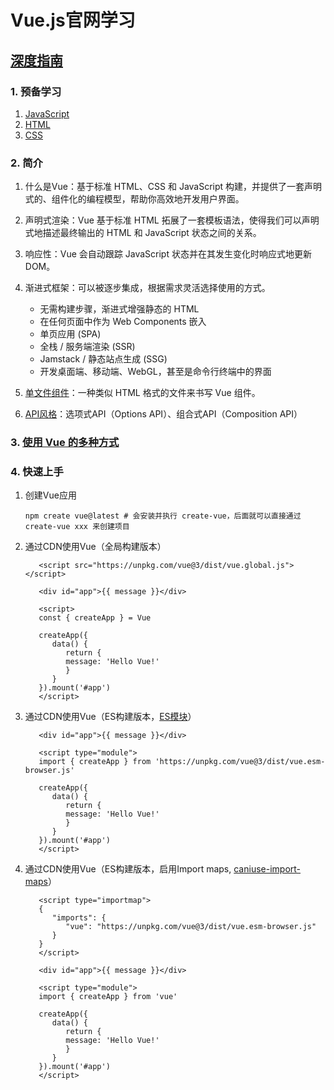 # Vue.js官网学习

## [深度指南](https://cn.vuejs.org/guide/introduction.html)

### 1. 预备学习

1. [JavaScript](https://developer.mozilla.org/zh-CN/docs/Web/JavaScript/Language_overview)
2. [HTML](https://developer.mozilla.org/zh-CN/docs/Learn/HTML/Introduction_to_HTML)
3. [CSS](https://developer.mozilla.org/zh-CN/docs/Learn/CSS/First_steps)

### 2. 简介

1. 什么是Vue：基于标准 HTML、CSS 和 JavaScript 构建，并提供了一套声明式的、组件化的编程模型，帮助你高效地开发用户界面。
2. 声明式渲染：Vue 基于标准 HTML 拓展了一套模板语法，使得我们可以声明式地描述最终输出的 HTML 和 JavaScript 状态之间的关系。
3. 响应性：Vue 会自动跟踪 JavaScript 状态并在其发生变化时响应式地更新 DOM。
4. 渐进式框架：可以被逐步集成，根据需求灵活选择使用的方式。

   - 无需构建步骤，渐进式增强静态的 HTML
   - 在任何页面中作为 Web Components 嵌入
   - 单页应用 (SPA)
   - 全栈 / 服务端渲染 (SSR)
   - Jamstack / 静态站点生成 (SSG)
   - 开发桌面端、移动端、WebGL，甚至是命令行终端中的界面

5. [单文件组件](https://cn.vuejs.org/guide/introduction.html#single-file-components)：一种类似 HTML 格式的文件来书写 Vue 组件。
6. [API风格](https://cn.vuejs.org/guide/introduction.html#api-styles)：选项式API（Options API）、组合式API（Composition API）

### 3. [使用 Vue 的多种方式](https://cn.vuejs.org/guide/extras/ways-of-using-vue.html)

### 4. 快速上手

1. 创建Vue应用

   ```
   npm create vue@latest # 会安装并执行 create-vue，后面就可以直接通过 create-vue xxx 来创建项目
   ```

2. 通过CDN使用Vue（全局构建版本）

   ```
      <script src="https://unpkg.com/vue@3/dist/vue.global.js"></script>

      <div id="app">{{ message }}</div>

      <script>
      const { createApp } = Vue

      createApp({
         data() {
            return {
            message: 'Hello Vue!'
            }
         }
      }).mount('#app')
      </script>
   ```

3. 通过CDN使用Vue（ES构建版本，[ES模块](https://developer.mozilla.org/zh-CN/docs/Web/JavaScript/Guide/Modules)）

   ```
      <div id="app">{{ message }}</div>

      <script type="module">
      import { createApp } from 'https://unpkg.com/vue@3/dist/vue.esm-browser.js'

      createApp({
         data() {
            return {
            message: 'Hello Vue!'
            }
         }
      }).mount('#app')
      </script>
   ```

4. 通过CDN使用Vue（ES构建版本，启用Import maps, [caniuse-import-maps](https://caniuse.com/import-maps)）

   ```
      <script type="importmap">
      {
         "imports": {
            "vue": "https://unpkg.com/vue@3/dist/vue.esm-browser.js"
         }
      }
      </script>

      <div id="app">{{ message }}</div>

      <script type="module">
      import { createApp } from 'vue'

      createApp({
         data() {
            return {
            message: 'Hello Vue!'
            }
         }
      }).mount('#app')
      </script>
   ```
